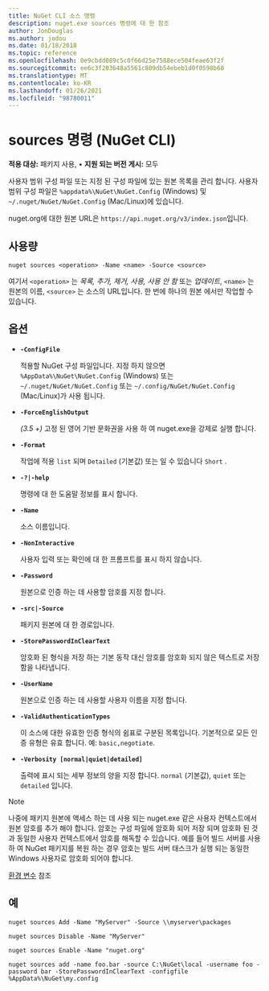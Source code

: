 ```yaml
---
title: NuGet CLI 소스 명령
description: nuget.exe sources 명령에 대 한 참조
author: JonDouglas
ms.author: jodou
ms.date: 01/18/2018
ms.topic: reference
ms.openlocfilehash: 0e9cbdd089c5c0f66d25e7588ece504feae63f2f
ms.sourcegitcommit: ee6c3f203648a5561c809db54ebeb1d0f0598b68
ms.translationtype: MT
ms.contentlocale: ko-KR
ms.lasthandoff: 01/26/2021
ms.locfileid: "98780011"
---
```

# <a name="sources-command-nuget-cli"></a>sources 명령 (NuGet CLI)

**적용 대상:** 패키지 사용, &bullet; **지원 되는 버전 게시:** 모두

사용자 범위 구성 파일 또는 지정 된 구성 파일에 있는 원본 목록을 관리 합니다. 사용자 범위 구성 파일은 `%appdata%\NuGet\NuGet.Config` (Windows) 및 `~/.nuget/NuGet/NuGet.Config` (Mac/Linux)에 있습니다.

nuget.org에 대한 원본 URL은 `https://api.nuget.org/v3/index.json`입니다.

## <a name="usage"></a>사용량

```cli
nuget sources <operation> -Name <name> -Source <source>
```

여기서 `<operation>` 는 *목록, 추가, 제거, 사용, 사용 안 함* 또는 *업데이트*, `<name>` 는 원본의 이름, `<source>` 는 소스의 URL입니다. 한 번에 하나의 원본 에서만 작업할 수 있습니다.

## <a name="options"></a>옵션

- **`-ConfigFile`**

  적용할 NuGet 구성 파일입니다. 지정 하지 않으면 `%AppData%\NuGet\NuGet.Config` (Windows) 또는 `~/.nuget/NuGet/NuGet.Config` 또는 `~/.config/NuGet/NuGet.Config` (Mac/Linux)가 사용 됩니다.

- **`-ForceEnglishOutput`**

  *(3.5 +)* 고정 된 영어 기반 문화권을 사용 하 여 nuget.exe을 강제로 실행 합니다.

- **`-Format`**

  작업에 적용 `list` 되며 `Detailed` (기본값) 또는 일 수 있습니다 `Short` .

- **`-?|-help`**

  명령에 대 한 도움말 정보를 표시 합니다.

- **`-Name`**

  소스 이름입니다.

- **`-NonInteractive`**

  사용자 입력 또는 확인에 대 한 프롬프트를 표시 하지 않습니다.

- **`-Password`**

  원본으로 인증 하는 데 사용할 암호를 지정 합니다.

- **`-src|-Source`**

  패키지 원본에 대 한 경로입니다.

- **`-StorePasswordInClearText`**

  암호화 된 형식을 저장 하는 기본 동작 대신 암호를 암호화 되지 않은 텍스트로 저장 함을 나타냅니다.

- **`-UserName`**

  원본으로 인증 하는 데 사용할 사용자 이름을 지정 합니다.

- **`-ValidAuthenticationTypes`**

  이 소스에 대한 유효한 인증 형식의 쉼표로 구분된 목록입니다. 기본적으로 모든 인증 유형은 유효 합니다. 예: `basic,negotiate`.

- **`-Verbosity [normal|quiet|detailed]`**

  출력에 표시 되는 세부 정보의 양을 지정 합니다. `normal` (기본값), `quiet` 또는 `detailed` 입니다.

> [!Note]
> 나중에 패키지 원본에 액세스 하는 데 사용 되는 nuget.exe 같은 사용자 컨텍스트에서 원본 암호를 추가 해야 합니다. 암호는 구성 파일에 암호화 되어 저장 되며 암호화 된 것과 동일한 사용자 컨텍스트에서 암호를 해독할 수 있습니다. 예를 들어 빌드 서버를 사용 하 여 NuGet 패키지를 복원 하는 경우 암호는 빌드 서버 태스크가 실행 되는 동일한 Windows 사용자로 암호화 되어야 합니다.

[환경 변수](cli-ref-environment-variables.md) 참조

## <a name="examples"></a>예

```cli
nuget sources Add -Name "MyServer" -Source \\myserver\packages

nuget sources Disable -Name "MyServer"

nuget sources Enable -Name "nuget.org"

nuget sources add -name foo.bar -source C:\NuGet\local -username foo -password bar -StorePasswordInClearText -configfile %AppData%\NuGet\my.config
```
